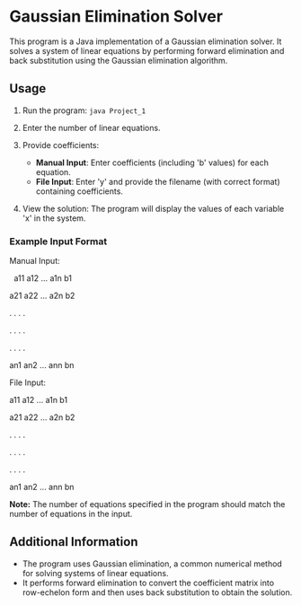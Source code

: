 # Gaussian Elimination Solver

This program is a Java implementation of a Gaussian elimination solver. It solves a system of linear equations by performing forward elimination and back substitution using the Gaussian elimination algorithm.

## Usage

1. Run the program: `java Project_1`

2. Enter the number of linear equations.

3. Provide coefficients:
   - **Manual Input**: Enter coefficients (including 'b' values) for each equation.
   - **File Input**: Enter 'y' and provide the filename (with correct format) containing coefficients.

4. View the solution: The program will display the values of each variable 'x' in the system.

### Example Input Format

Manual Input:

&nbsp;&nbsp;a11 a12 ... a1n b1

   a21 a22 ... a2n b2

   . . . .

   . . . .

   . . . .

   an1 an2 ... ann bn



File Input:

   a11 a12 ... a1n b1

   a21 a22 ... a2n b2

   . . . .

   . . . .

   . . . .

   an1 an2 ... ann bn




**Note:** The number of equations specified in the program should match the number of equations in the input.

## Additional Information

- The program uses Gaussian elimination, a common numerical method for solving systems of linear equations.
- It performs forward elimination to convert the coefficient matrix into row-echelon form and then uses back substitution to obtain the solution.

